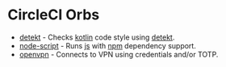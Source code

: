 # CircleCI Orbs

- [detekt](./orbs/detekt) - Checks [kotlin](https://kotlinlang.org/) code style using [detekt](https://detekt.github.io/detekt/).
- [node-script](./orbs/node-script) - Runs [js](https://nodejs.org/en/) with [npm](https://www.npmjs.com/) dependency support.
- [openvpn](./orbs/openvpn) - Connects to VPN using credentials and/or TOTP.
